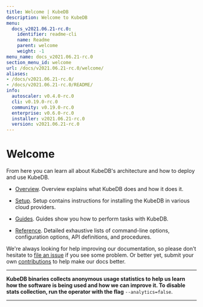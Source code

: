 ```yaml
---
title: Welcome | KubeDB
description: Welcome to KubeDB
menu:
  docs_v2021.06.21-rc.0:
    identifier: readme-cli
    name: Readme
    parent: welcome
    weight: -1
menu_name: docs_v2021.06.21-rc.0
section_menu_id: welcome
url: /docs/v2021.06.21-rc.0/welcome/
aliases:
- /docs/v2021.06.21-rc.0/
- /docs/v2021.06.21-rc.0/README/
info:
  autoscaler: v0.4.0-rc.0
  cli: v0.19.0-rc.0
  community: v0.19.0-rc.0
  enterprise: v0.6.0-rc.0
  installer: v2021.06.21-rc.0
  version: v2021.06.21-rc.0
---
```


# Welcome

From here you can learn all about KubeDB's architecture and how to deploy and use KubeDB.

- [Overview](/docs/v2021.06.21-rc.0/overview/). Overview explains what KubeDB does and how it does it.

- [Setup](/docs/v2021.06.21-rc.0/setup/). Setup contains instructions for installing the KubeDB in various cloud providers.

- [Guides](/docs/v2021.06.21-rc.0/guides/). Guides show you how to perform tasks with KubeDB.

- [Reference](/docs/v2021.06.21-rc.0/reference/). Detailed exhaustive lists of command-line options, configuration options, API definitions, and procedures.

We're always looking for help improving our documentation, so please don't hesitate to [file an issue](https://github.com/kubedb/project/issues/new) if you see some problem. Or better yet, submit your own [contributions](/docs/v2021.06.21-rc.0/CONTRIBUTING) to help make our docs better.

---

**KubeDB binaries collects anonymous usage statistics to help us learn how the software is being used and how we can improve it. To disable stats collection, run the operator with the flag** `--analytics=false`.

---
